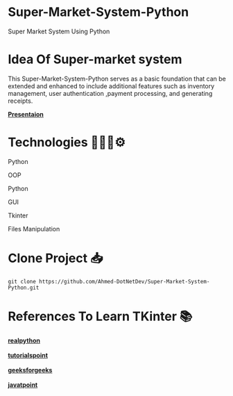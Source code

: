 # Super-Market-System-Python
Super Market System Using Python

# Idea Of Super-market system

<p>This Super-Market-System-Python serves as a basic foundation that can be extended and
 enhanced to include additional features such as inventory management, user authentication
 ,payment processing, and generating receipts.</p>

<a href="https://drive.google.com/file/d/1C2u8YRKCUMDngkGCQVrxxOpSQtWZMG0E/view?usp=sharing"><strong>Presentaion</strong></a>
# Technologies 👨🏻‍💻⚙

<p>Python</p>
<p>OOP</p>
<p>Python</p>
<p>GUI</p>
<p>Tkinter</p>
<p>Files Manipulation</p>

# Clone Project 📥

    git clone https://github.com/Ahmed-DotNetDev/Super-Market-System-Python.git
    
# References To Learn TKinter 📚

<a href="https://realpython.com/python-gui-tkinter/"><strong>realpython</strong></a><br><br>
<a href="https://www.tutorialspoint.com/python/python_gui_programming.htm"><strong>tutorialspoint</strong></a><br><br>
<a href="https://www.geeksforgeeks.org/python-gui-tkinter/"><strong>geeksforgeeks</strong></a><br><br>
<a href="https://www.javatpoint.com/python-tkinter"><strong>javatpoint</strong></a>

